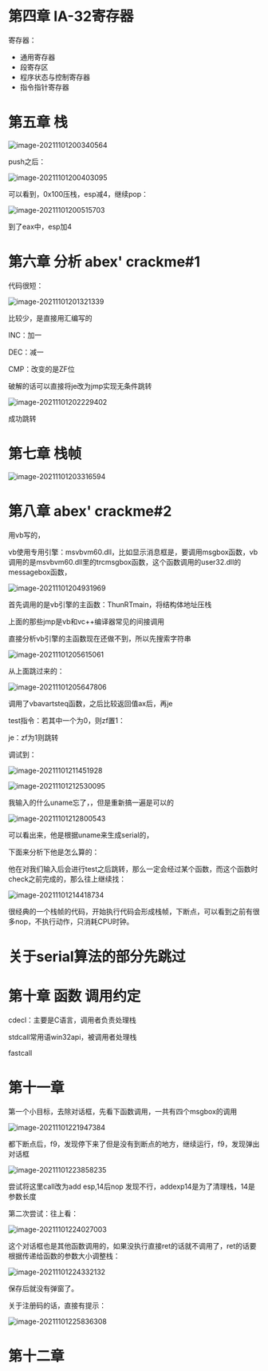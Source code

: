 # 第四章 IA-32寄存器

寄存器：

-   通用寄存器
-   段寄存区
-   程序状态与控制寄存器
-   指令指针寄存器

# 第五章 栈

![image-20211101200340564](4-5-6-7/image-20211101200340564.png)

push之后：

![image-20211101200403095](4-5-6-7/image-20211101200403095.png)

可以看到，0x100压栈，esp减4，继续pop：

![image-20211101200515703](4-5-6-7/image-20211101200515703.png)

到了eax中，esp加4

# 第六章 分析 abex' crackme#1

代码很短：

![image-20211101201321339](4-5-6-7/image-20211101201321339.png)

比较少，是直接用汇编写的

INC：加一

DEC：减一

CMP：改变的是ZF位

破解的话可以直接将je改为jmp实现无条件跳转

![image-20211101202229402](4-5-6-7/image-20211101202229402.png)

成功跳转



# 第七章 栈帧

![image-20211101203316594](4-5-6-7/image-20211101203316594.png)

# 第八章 abex' crackme#2

用vb写的，

vb使用专用引擎：msvbvm60.dll，比如显示消息框是，要调用msgbox函数，vb调用的是msvbvm60.dll里的trcmsgbox函数，这个函数调用的user32.dll的messagebox函数，

![image-20211101204931969](4-5-6-7/image-20211101204931969.png)

首先调用的是vb引擎的主函数：ThunRTmain，将结构体地址压栈

上面的那些jmp是vb和vc++编译器常见的间接调用

直接分析vb引擎的主函数现在还做不到，所以先搜索字符串

![image-20211101205615061](4-5-6-7/image-20211101205615061.png)

从上面跳过来的：

![image-20211101205647806](4-5-6-7/image-20211101205647806.png)

调用了vbavartsteq函数，之后比较返回值ax后，再je

test指令：若其中一个为0，则zf置1：

je：zf为1则跳转

调试到：

![image-20211101211451928](4-5-6-7/image-20211101211451928.png)

![image-20211101212530095](4-5-6-7/image-20211101212530095.png)

我输入的什么uname忘了，，但是重新搞一遍是可以的

![image-20211101212800543](4-5-6-7/image-20211101212800543.png)

可以看出来，他是根据uname来生成serial的，

下面来分析下他是怎么算的：

他在对我们输入后会进行test之后跳转，那么一定会经过某个函数，而这个函数时check之前完成的，那么往上继续找：

![image-20211101214418734](4-5-6-7/image-20211101214418734.png)

很经典的一个栈帧的代码，开始执行代码会形成栈帧，下断点，可以看到之前有很多nop，不执行动作，只消耗CPU时钟。

# 关于serial算法的部分先跳过

# 第十章 函数 调用约定

cdecl：主要是C语言，调用者负责处理栈

stdcall常用语win32api，被调用者处理栈

fastcall

# 第十一章

第一个小目标，去除对话框，先看下函数调用，一共有四个msgbox的调用

![image-20211101221947384](4-5-6-7/image-20211101221947384.png)

都下断点后，f9，发现停下来了但是没有到断点的地方，继续运行，f9，发现弹出对话框

![image-20211101223858235](4-5-6-7/image-20211101223858235.png)

尝试将这里call改为add esp,14后nop 发现不行，addexp14是为了清理栈，14是参数长度

第二次尝试：往上看：

![image-20211101224027003](4-5-6-7/image-20211101224027003.png)

这个对话框也是其他函数调用的，如果没执行直接ret的话就不调用了，ret的话要根据传递给函数的参数大小调整栈：

![image-20211101224332132](4-5-6-7/image-20211101224332132.png)

保存后就没有弹窗了。

关于注册码的话，直接有提示：

![image-20211101225836308](4-5-6-7/image-20211101225836308.png)

# 第十二章

